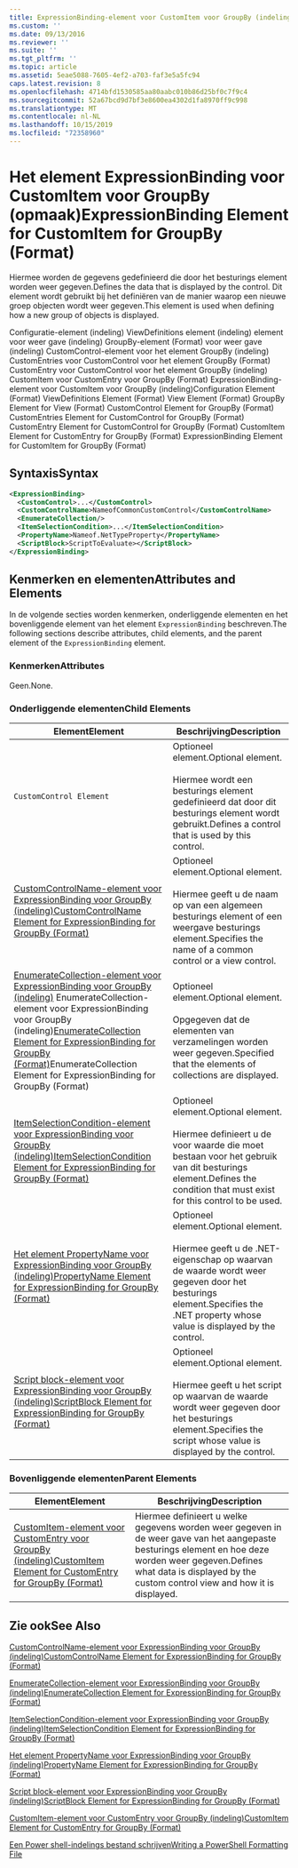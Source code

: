 ```yaml
---
title: ExpressionBinding-element voor CustomItem voor GroupBy (indeling) | Microsoft Docs
ms.custom: ''
ms.date: 09/13/2016
ms.reviewer: ''
ms.suite: ''
ms.tgt_pltfrm: ''
ms.topic: article
ms.assetid: 5eae5088-7605-4ef2-a703-faf3e5a5fc94
caps.latest.revision: 8
ms.openlocfilehash: 4714bfd1530585aa80aabc010b86d25bf0c7f9c4
ms.sourcegitcommit: 52a67bcd9d7bf3e8600ea4302d1fa8970ff9c998
ms.translationtype: MT
ms.contentlocale: nl-NL
ms.lasthandoff: 10/15/2019
ms.locfileid: "72358960"
---
```

# <a name="expressionbinding-element-for-customitem-for-groupby-format"></a><span data-ttu-id="1ae8d-102">Het element ExpressionBinding voor CustomItem voor GroupBy (opmaak)</span><span class="sxs-lookup"><span data-stu-id="1ae8d-102">ExpressionBinding Element for CustomItem for GroupBy (Format)</span></span>

<span data-ttu-id="1ae8d-103">Hiermee worden de gegevens gedefinieerd die door het besturings element worden weer gegeven.</span><span class="sxs-lookup"><span data-stu-id="1ae8d-103">Defines the data that is displayed by the control.</span></span> <span data-ttu-id="1ae8d-104">Dit element wordt gebruikt bij het definiëren van de manier waarop een nieuwe groep objecten wordt weer gegeven.</span><span class="sxs-lookup"><span data-stu-id="1ae8d-104">This element is used when defining how a new group of objects is displayed.</span></span>

<span data-ttu-id="1ae8d-105">Configuratie-element (indeling) ViewDefinitions element (indeling) element voor weer gave (indeling) GroupBy-element (Format) voor weer gave (indeling) CustomControl-element voor het element GroupBy (indeling) CustomEntries voor CustomControl voor het element GroupBy (Format) CustomEntry voor CustomControl voor het element GroupBy (indeling) CustomItem voor CustomEntry voor GroupBy (Format) ExpressionBinding-element voor CustomItem voor GroupBy (indeling)</span><span class="sxs-lookup"><span data-stu-id="1ae8d-105">Configuration Element (Format) ViewDefinitions Element (Format) View Element (Format) GroupBy Element for View (Format) CustomControl Element for GroupBy (Format) CustomEntries Element for CustomControl for GroupBy (Format) CustomEntry Element for CustomControl for GroupBy (Format) CustomItem Element for CustomEntry for GroupBy (Format) ExpressionBinding Element for CustomItem for GroupBy (Format)</span></span>

## <a name="syntax"></a><span data-ttu-id="1ae8d-106">Syntaxis</span><span class="sxs-lookup"><span data-stu-id="1ae8d-106">Syntax</span></span>

```xml
<ExpressionBinding>
  <CustomControl>...</CustomControl>
  <CustomControlName>NameofCommonCustomControl</CustomControlName>
  <EnumerateCollection/>
  <ItemSelectionCondition>...</ItemSelectionCondition>
  <PropertyName>Nameof.NetTypeProperty</PropertyName>
  <ScriptBlock>ScriptToEvaluate></ScriptBlock>
</ExpressionBinding>
```

## <a name="attributes-and-elements"></a><span data-ttu-id="1ae8d-107">Kenmerken en elementen</span><span class="sxs-lookup"><span data-stu-id="1ae8d-107">Attributes and Elements</span></span>

<span data-ttu-id="1ae8d-108">In de volgende secties worden kenmerken, onderliggende elementen en het bovenliggende element van het element `ExpressionBinding` beschreven.</span><span class="sxs-lookup"><span data-stu-id="1ae8d-108">The following sections describe attributes, child elements, and the parent element of the `ExpressionBinding` element.</span></span>

### <a name="attributes"></a><span data-ttu-id="1ae8d-109">Kenmerken</span><span class="sxs-lookup"><span data-stu-id="1ae8d-109">Attributes</span></span>

<span data-ttu-id="1ae8d-110">Geen.</span><span class="sxs-lookup"><span data-stu-id="1ae8d-110">None.</span></span>

### <a name="child-elements"></a><span data-ttu-id="1ae8d-111">Onderliggende elementen</span><span class="sxs-lookup"><span data-stu-id="1ae8d-111">Child Elements</span></span>

|<span data-ttu-id="1ae8d-112">Element</span><span class="sxs-lookup"><span data-stu-id="1ae8d-112">Element</span></span>|<span data-ttu-id="1ae8d-113">Beschrijving</span><span class="sxs-lookup"><span data-stu-id="1ae8d-113">Description</span></span>|
|-------------|-----------------|
|`CustomControl Element`|<span data-ttu-id="1ae8d-114">Optioneel element.</span><span class="sxs-lookup"><span data-stu-id="1ae8d-114">Optional element.</span></span><br /><br /> <span data-ttu-id="1ae8d-115">Hiermee wordt een besturings element gedefinieerd dat door dit besturings element wordt gebruikt.</span><span class="sxs-lookup"><span data-stu-id="1ae8d-115">Defines a control that is used by this control.</span></span>|
|[<span data-ttu-id="1ae8d-116">CustomControlName-element voor ExpressionBinding voor GroupBy (indeling)</span><span class="sxs-lookup"><span data-stu-id="1ae8d-116">CustomControlName Element for ExpressionBinding for GroupBy (Format)</span></span>](./customcontrolname-element-for-expressionbinding-for-groupby-format.md)|<span data-ttu-id="1ae8d-117">Optioneel element.</span><span class="sxs-lookup"><span data-stu-id="1ae8d-117">Optional element.</span></span><br /><br /> <span data-ttu-id="1ae8d-118">Hiermee geeft u de naam op van een algemeen besturings element of een weergave besturings element.</span><span class="sxs-lookup"><span data-stu-id="1ae8d-118">Specifies the name of a common control or a view control.</span></span>|
|<span data-ttu-id="1ae8d-119">[EnumerateCollection-element voor ExpressionBinding voor GroupBy (indeling)](./enumeratecollection-element-for-expressionbinding-for-groupby-format.md) EnumerateCollection-element voor ExpressionBinding voor GroupBy (indeling)</span><span class="sxs-lookup"><span data-stu-id="1ae8d-119">[EnumerateCollection Element for ExpressionBinding for GroupBy (Format)](./enumeratecollection-element-for-expressionbinding-for-groupby-format.md)EnumerateCollection Element for ExpressionBinding for GroupBy (Format)</span></span>|<span data-ttu-id="1ae8d-120">Optioneel element.</span><span class="sxs-lookup"><span data-stu-id="1ae8d-120">Optional element.</span></span><br /><br /> <span data-ttu-id="1ae8d-121">Opgegeven dat de elementen van verzamelingen worden weer gegeven.</span><span class="sxs-lookup"><span data-stu-id="1ae8d-121">Specified that the elements of collections are displayed.</span></span>|
|[<span data-ttu-id="1ae8d-122">ItemSelectionCondition-element voor ExpressionBinding voor GroupBy (indeling)</span><span class="sxs-lookup"><span data-stu-id="1ae8d-122">ItemSelectionCondition Element for ExpressionBinding for GroupBy (Format)</span></span>](./itemselectioncondition-element-for-expressionbinding-for-groupby-format.md)|<span data-ttu-id="1ae8d-123">Optioneel element.</span><span class="sxs-lookup"><span data-stu-id="1ae8d-123">Optional element.</span></span><br /><br /> <span data-ttu-id="1ae8d-124">Hiermee definieert u de voor waarde die moet bestaan voor het gebruik van dit besturings element.</span><span class="sxs-lookup"><span data-stu-id="1ae8d-124">Defines the condition that must exist for this control to be used.</span></span>|
|[<span data-ttu-id="1ae8d-125">Het element PropertyName voor ExpressionBinding voor GroupBy (indeling)</span><span class="sxs-lookup"><span data-stu-id="1ae8d-125">PropertyName Element for ExpressionBinding for GroupBy (Format)</span></span>](./propertyname-element-for-expressionbinding-for-groupby-format.md)|<span data-ttu-id="1ae8d-126">Optioneel element.</span><span class="sxs-lookup"><span data-stu-id="1ae8d-126">Optional element.</span></span><br /><br /> <span data-ttu-id="1ae8d-127">Hiermee geeft u de .NET-eigenschap op waarvan de waarde wordt weer gegeven door het besturings element.</span><span class="sxs-lookup"><span data-stu-id="1ae8d-127">Specifies the .NET property whose value is displayed by the control.</span></span>|
|[<span data-ttu-id="1ae8d-128">Script block-element voor ExpressionBinding voor GroupBy (indeling)</span><span class="sxs-lookup"><span data-stu-id="1ae8d-128">ScriptBlock Element for ExpressionBinding for GroupBy (Format)</span></span>](./scriptblock-element-for-expressionbinding-for-groupby-format.md)|<span data-ttu-id="1ae8d-129">Optioneel element.</span><span class="sxs-lookup"><span data-stu-id="1ae8d-129">Optional element.</span></span><br /><br /> <span data-ttu-id="1ae8d-130">Hiermee geeft u het script op waarvan de waarde wordt weer gegeven door het besturings element.</span><span class="sxs-lookup"><span data-stu-id="1ae8d-130">Specifies the script whose value is displayed by the control.</span></span>|

### <a name="parent-elements"></a><span data-ttu-id="1ae8d-131">Bovenliggende elementen</span><span class="sxs-lookup"><span data-stu-id="1ae8d-131">Parent Elements</span></span>

|<span data-ttu-id="1ae8d-132">Element</span><span class="sxs-lookup"><span data-stu-id="1ae8d-132">Element</span></span>|<span data-ttu-id="1ae8d-133">Beschrijving</span><span class="sxs-lookup"><span data-stu-id="1ae8d-133">Description</span></span>|
|-------------|-----------------|
|[<span data-ttu-id="1ae8d-134">CustomItem-element voor CustomEntry voor GroupBy (indeling)</span><span class="sxs-lookup"><span data-stu-id="1ae8d-134">CustomItem Element for CustomEntry for GroupBy (Format)</span></span>](./customitem-element-for-customentry-for-groupby-format.md)|<span data-ttu-id="1ae8d-135">Hiermee definieert u welke gegevens worden weer gegeven in de weer gave van het aangepaste besturings element en hoe deze worden weer gegeven.</span><span class="sxs-lookup"><span data-stu-id="1ae8d-135">Defines what data is displayed by the custom control view and how it is displayed.</span></span>|

## <a name="see-also"></a><span data-ttu-id="1ae8d-136">Zie ook</span><span class="sxs-lookup"><span data-stu-id="1ae8d-136">See Also</span></span>

[<span data-ttu-id="1ae8d-137">CustomControlName-element voor ExpressionBinding voor GroupBy (indeling)</span><span class="sxs-lookup"><span data-stu-id="1ae8d-137">CustomControlName Element for ExpressionBinding for GroupBy (Format)</span></span>](./customcontrolname-element-for-expressionbinding-for-groupby-format.md)

[<span data-ttu-id="1ae8d-138">EnumerateCollection-element voor ExpressionBinding voor GroupBy (indeling)</span><span class="sxs-lookup"><span data-stu-id="1ae8d-138">EnumerateCollection Element for ExpressionBinding for GroupBy (Format)</span></span>](./enumeratecollection-element-for-expressionbinding-for-groupby-format.md)

[<span data-ttu-id="1ae8d-139">ItemSelectionCondition-element voor ExpressionBinding voor GroupBy (indeling)</span><span class="sxs-lookup"><span data-stu-id="1ae8d-139">ItemSelectionCondition Element for ExpressionBinding for GroupBy (Format)</span></span>](./itemselectioncondition-element-for-expressionbinding-for-groupby-format.md)

[<span data-ttu-id="1ae8d-140">Het element PropertyName voor ExpressionBinding voor GroupBy (indeling)</span><span class="sxs-lookup"><span data-stu-id="1ae8d-140">PropertyName Element for ExpressionBinding for GroupBy (Format)</span></span>](./propertyname-element-for-expressionbinding-for-groupby-format.md)

[<span data-ttu-id="1ae8d-141">Script block-element voor ExpressionBinding voor GroupBy (indeling)</span><span class="sxs-lookup"><span data-stu-id="1ae8d-141">ScriptBlock Element for ExpressionBinding for GroupBy (Format)</span></span>](./scriptblock-element-for-expressionbinding-for-groupby-format.md)

[<span data-ttu-id="1ae8d-142">CustomItem-element voor CustomEntry voor GroupBy (indeling)</span><span class="sxs-lookup"><span data-stu-id="1ae8d-142">CustomItem Element for CustomEntry for GroupBy (Format)</span></span>](./customitem-element-for-customentry-for-groupby-format.md)

[<span data-ttu-id="1ae8d-143">Een Power shell-indelings bestand schrijven</span><span class="sxs-lookup"><span data-stu-id="1ae8d-143">Writing a PowerShell Formatting File</span></span>](./writing-a-powershell-formatting-file.md)
